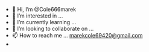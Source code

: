 - 👋 Hi, I’m @Cole666marek
- 👀 I’m interested in ...
- 🌱 I’m currently learning ...
- 💞️ I’m looking to collaborate on ...
- 📫 How to reach me ... marekcole69420@gmail.com
- 

<!---
Cole666marek/Cole666marek is a ✨ special ✨ repository because its `README.md` (this file) appears on your GitHub profile.
You can click the Preview link to take a look at your changes.
--->
